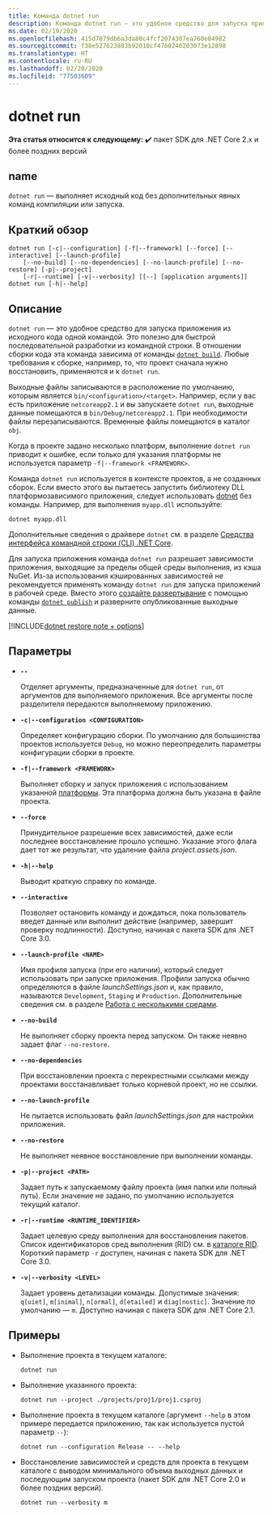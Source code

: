 ```yaml
---
title: Команда dotnet run
description: Команда dotnet run — это удобное средство для запуска приложения из исходного кода.
ms.date: 02/19/2020
ms.openlocfilehash: 415d7079db6a3da80c4fcf2074307ea760e84982
ms.sourcegitcommit: f38e527623883b92010cf4760246203073e12898
ms.translationtype: HT
ms.contentlocale: ru-RU
ms.lasthandoff: 02/20/2020
ms.locfileid: "77503609"
---
```

# <a name="dotnet-run"></a>dotnet run

**Эта статья относится к следующему:** ✔️ пакет SDK для .NET Core 2.x и более поздних версий

## <a name="name"></a>name

`dotnet run` — выполняет исходный код без дополнительных явных команд компиляции или запуска.

## <a name="synopsis"></a>Краткий обзор

```dotnetcli
dotnet run [-c|--configuration] [-f|--framework] [--force] [--interactive] [--launch-profile] 
    [--no-build] [--no-dependencies] [--no-launch-profile] [--no-restore] [-p|--project] 
    [-r|--runtime] [-v|--verbosity] [[--] [application arguments]]
dotnet run [-h|--help]
```

## <a name="description"></a>Описание

`dotnet run` — это удобное средство для запуска приложения из исходного кода одной командой. Это полезно для быстрой последовательной разработки из командной строки. В отношении сборки кода эта команда зависима от команды [`dotnet build`](dotnet-build.md). Любые требования к сборке, например, то, что проект сначала нужно восстановить, применяются и к `dotnet run`.

Выходные файлы записываются в расположение по умолчанию, которым является `bin/<configuration>/<target>`. Например, если у вас есть приложение `netcoreapp2.1` и вы запускаете `dotnet run`, выходные данные помещаются в `bin/Debug/netcoreapp2.1`. При необходимости файлы перезаписываются. Временные файлы помещаются в каталог `obj`.

Когда в проекте задано несколько платформ, выполнение `dotnet run` приводит к ошибке, если только для указания платформы не используется параметр `-f|--framework <FRAMEWORK>`.

Команда `dotnet run` используется в контексте проектов, а не созданных сборок. Если вместо этого вы пытаетесь запустить библиотеку DLL платформозависимого приложения, следует использовать [dotnet](dotnet.md) без команды. Например, для выполнения `myapp.dll` используйте:

```dotnetcli
dotnet myapp.dll
```

Дополнительные сведения о драйвере `dotnet` см. в разделе [Средства интерфейса командной строки (CLI) .NET Core](index.md).

Для запуска приложения команда `dotnet run` разрешает зависимости приложения, выходящие за пределы общей среды выполнения, из кэша NuGet. Из-за использования кэшированных зависимостей не рекомендуется применять команду `dotnet run` для запуска приложений в рабочей среде. Вместо этого [создайте развертывание](../deploying/index.md) с помощью команды [`dotnet publish`](dotnet-publish.md) и разверните опубликованные выходные данные.

[!INCLUDE[dotnet restore note + options](~/includes/dotnet-restore-note-options.md)]

## <a name="options"></a>Параметры

- **`--`**

  Отделяет аргументы, предназначенные для `dotnet run`, от аргументов для выполняемого приложения. Все аргументы после разделителя передаются выполняемому приложению.

- **`-c|--configuration <CONFIGURATION>`**

  Определяет конфигурацию сборки. По умолчанию для большинства проектов используется `Debug`, но можно переопределить параметры конфигурации сборки в проекте.

- **`-f|--framework <FRAMEWORK>`**

  Выполняет сборку и запуск приложения с использованием указанной [платформы](../../standard/frameworks.md). Эта платформа должна быть указана в файле проекта.

- **`--force`**

  Принудительное разрешение всех зависимостей, даже если последнее восстановление прошло успешно. Указание этого флага дает тот же результат, что удаление файла *project.assets.json*.

- **`-h|--help`**

  Выводит краткую справку по команде.

- **`--interactive`**

  Позволяет остановить команду и дождаться, пока пользователь введет данные или выполнит действие (например, завершит проверку подлинности). Доступно, начиная с пакета SDK для .NET Core 3.0.

- **`--launch-profile <NAME>`**

  Имя профиля запуска (при его наличии), который следует использовать при запуске приложения. Профили запуска обычно определяются в файле *launchSettings.json* и, как правило, называются `Development`, `Staging` и `Production`. Дополнительные сведения см. в разделе [Работа с несколькими средами](/aspnet/core/fundamentals/environments).

- **`--no-build`**

  Не выполняет сборку проекта перед запуском. Он также неявно задает флаг `--no-restore`.

- **`--no-dependencies`**

  При восстановлении проекта с перекрестными ссылками между проектами восстанавливает только корневой проект, но не ссылки.

- **`--no-launch-profile`**

  Не пытается использовать файл *launchSettings.json* для настройки приложения.

- **`--no-restore`**

  Не выполняет неявное восстановление при выполнении команды.

- **`-p|--project <PATH>`**

  Задает путь к запускаемому файлу проекта (имя папки или полный путь). Если значение не задано, по умолчанию используется текущий каталог.

- **`-r|--runtime <RUNTIME_IDENTIFIER>`**

  Задает целевую среду выполнения для восстановления пакетов. Список идентификаторов сред выполнения (RID) см. в [каталоге RID](../rid-catalog.md). Короткий параметр `-r` доступен, начиная с пакета SDK для .NET Core 3.0.

- **`-v|--verbosity <LEVEL>`**

  Задает уровень детализации команды. Допустимые значения: `q[uiet]`, `m[inimal]`, `n[ormal]`, `d[etailed]` и `diag[nostic]`. Значение по умолчанию — `m`. Доступно начиная с пакета SDK для .NET Core 2.1. 

## <a name="examples"></a>Примеры

- Выполнение проекта в текущем каталоге:

  ```dotnetcli
  dotnet run
  ```

- Выполнение указанного проекта:

  ```dotnetcli
  dotnet run --project ./projects/proj1/proj1.csproj
  ```

- Выполнение проекта в текущем каталоге (аргумент `--help` в этом примере передается приложению, так как используется пустой параметр `--`):

  ```dotnetcli
  dotnet run --configuration Release -- --help
  ```

- Восстановление зависимостей и средств для проекта в текущем каталоге с выводом минимального объема выходных данных и последующим запуском проекта (пакет SDK для .NET Core 2.0 и более поздних версий).

  ```dotnetcli
  dotnet run --verbosity m
  ```

